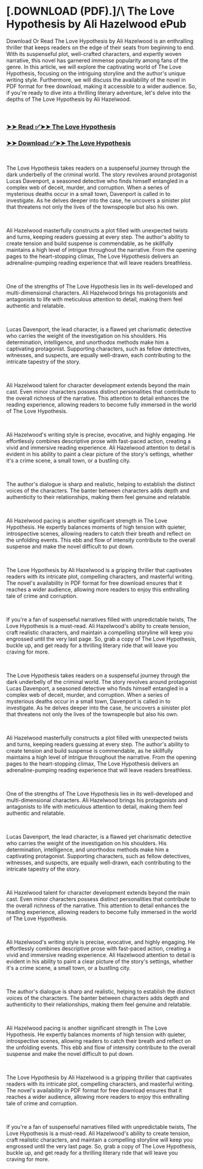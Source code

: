 # [.DOWNLOAD (PDF).]/\ The Love Hypothesis by Ali Hazelwood ePub

<p>Download Or Read The Love Hypothesis by Ali Hazelwood is an enthralling thriller that keeps readers on the edge of their seats from beginning to end. With its suspenseful plot, well-crafted characters, and expertly woven narrative, this novel has garnered immense popularity among fans of the genre. In this article, we will explore the captivating world of The Love Hypothesis, focusing on the intriguing storyline and the author's unique writing style. Furthermore, we will discuss the availability of the novel in PDF format for free download, making it accessible to a wider audience. So, if you're ready to dive into a thrilling literary adventure, let's delve into the depths of The Love Hypothesis by Ali Hazelwood.</p>
<p>&nbsp;</p>

### [➤➤ Read ✅➤➤ The Love Hypothesis](https://thehelpfulbooks.blogspot.com/id/56732449)

### [➤➤ Download ✅➤➤ The Love Hypothesis](https://thehelpfulbooks.blogspot.com/id/56732449)

<p>&nbsp;</p>
<p>The Love Hypothesis takes readers on a suspenseful journey through the dark underbelly of the criminal world. The story revolves around protagonist Lucas Davenport, a seasoned detective who finds himself entangled in a complex web of deceit, murder, and corruption. When a series of mysterious deaths occur in a small town, Davenport is called in to investigate. As he delves deeper into the case, he uncovers a sinister plot that threatens not only the lives of the townspeople but also his own.</p>
<p>&nbsp;</p>
<p>Ali Hazelwood masterfully constructs a plot filled with unexpected twists and turns, keeping readers guessing at every step. The author's ability to create tension and build suspense is commendable, as he skillfully maintains a high level of intrigue throughout the narrative. From the opening pages to the heart-stopping climax, The Love Hypothesis delivers an adrenaline-pumping reading experience that will leave readers breathless.</p>
<p>&nbsp;</p>
<p>One of the strengths of The Love Hypothesis lies in its well-developed and multi-dimensional characters. Ali Hazelwood brings his protagonists and antagonists to life with meticulous attention to detail, making them feel authentic and relatable.</p>
<p>&nbsp;</p>
<p>Lucas Davenport, the lead character, is a flawed yet charismatic detective who carries the weight of the investigation on his shoulders. His determination, intelligence, and unorthodox methods make him a captivating protagonist. Supporting characters, such as fellow detectives, witnesses, and suspects, are equally well-drawn, each contributing to the intricate tapestry of the story.</p>
<p>&nbsp;</p>
<p>Ali Hazelwood talent for character development extends beyond the main cast. Even minor characters possess distinct personalities that contribute to the overall richness of the narrative. This attention to detail enhances the reading experience, allowing readers to become fully immersed in the world of The Love Hypothesis.</p>
<p>&nbsp;</p>
<p>Ali Hazelwood's writing style is precise, evocative, and highly engaging. He effortlessly combines descriptive prose with fast-paced action, creating a vivid and immersive reading experience. Ali Hazelwood attention to detail is evident in his ability to paint a clear picture of the story's settings, whether it's a crime scene, a small town, or a bustling city.</p>
<p>&nbsp;</p>
<p>The author's dialogue is sharp and realistic, helping to establish the distinct voices of the characters. The banter between characters adds depth and authenticity to their relationships, making them feel genuine and relatable.</p>
<p>&nbsp;</p>
<p>Ali Hazelwood pacing is another significant strength in The Love Hypothesis. He expertly balances moments of high tension with quieter, introspective scenes, allowing readers to catch their breath and reflect on the unfolding events. This ebb and flow of intensity contribute to the overall suspense and make the novel difficult to put down.</p>
<p>&nbsp;</p>
<p>The Love Hypothesis by Ali Hazelwood is a gripping thriller that captivates readers with its intricate plot, compelling characters, and masterful writing. The novel's availability in PDF format for free download ensures that it reaches a wider audience, allowing more readers to enjoy this enthralling tale of crime and corruption.</p>
<p>&nbsp;</p>
<p>If you're a fan of suspenseful narratives filled with unpredictable twists, The Love Hypothesis is a must-read. Ali Hazelwood's ability to create tension, craft realistic characters, and maintain a compelling storyline will keep you engrossed until the very last page. So, grab a copy of The Love Hypothesis, buckle up, and get ready for a thrilling literary ride that will leave you craving for more.</p>
<p>&nbsp;</p>
<p>The Love Hypothesis takes readers on a suspenseful journey through the dark underbelly of the criminal world. The story revolves around protagonist Lucas Davenport, a seasoned detective who finds himself entangled in a complex web of deceit, murder, and corruption. When a series of mysterious deaths occur in a small town, Davenport is called in to investigate. As he delves deeper into the case, he uncovers a sinister plot that threatens not only the lives of the townspeople but also his own.</p>
<p>&nbsp;</p>
<p>Ali Hazelwood masterfully constructs a plot filled with unexpected twists and turns, keeping readers guessing at every step. The author's ability to create tension and build suspense is commendable, as he skillfully maintains a high level of intrigue throughout the narrative. From the opening pages to the heart-stopping climax, The Love Hypothesis delivers an adrenaline-pumping reading experience that will leave readers breathless.</p>
<p>&nbsp;</p>
<p>One of the strengths of The Love Hypothesis lies in its well-developed and multi-dimensional characters. Ali Hazelwood brings his protagonists and antagonists to life with meticulous attention to detail, making them feel authentic and relatable.</p>
<p>&nbsp;</p>
<p>Lucas Davenport, the lead character, is a flawed yet charismatic detective who carries the weight of the investigation on his shoulders. His determination, intelligence, and unorthodox methods make him a captivating protagonist. Supporting characters, such as fellow detectives, witnesses, and suspects, are equally well-drawn, each contributing to the intricate tapestry of the story.</p>
<p>&nbsp;</p>
<p>Ali Hazelwood talent for character development extends beyond the main cast. Even minor characters possess distinct personalities that contribute to the overall richness of the narrative. This attention to detail enhances the reading experience, allowing readers to become fully immersed in the world of The Love Hypothesis.</p>
<p>&nbsp;</p>
<p>Ali Hazelwood's writing style is precise, evocative, and highly engaging. He effortlessly combines descriptive prose with fast-paced action, creating a vivid and immersive reading experience. Ali Hazelwood attention to detail is evident in his ability to paint a clear picture of the story's settings, whether it's a crime scene, a small town, or a bustling city.</p>
<p>&nbsp;</p>
<p>The author's dialogue is sharp and realistic, helping to establish the distinct voices of the characters. The banter between characters adds depth and authenticity to their relationships, making them feel genuine and relatable.</p>
<p>&nbsp;</p>
<p>Ali Hazelwood pacing is another significant strength in The Love Hypothesis. He expertly balances moments of high tension with quieter, introspective scenes, allowing readers to catch their breath and reflect on the unfolding events. This ebb and flow of intensity contribute to the overall suspense and make the novel difficult to put down.</p>
<p>&nbsp;</p>
<p>The Love Hypothesis by Ali Hazelwood is a gripping thriller that captivates readers with its intricate plot, compelling characters, and masterful writing. The novel's availability in PDF format for free download ensures that it reaches a wider audience, allowing more readers to enjoy this enthralling tale of crime and corruption.</p>
<p>&nbsp;</p>
<p>If you're a fan of suspenseful narratives filled with unpredictable twists, The Love Hypothesis is a must-read. Ali Hazelwood's ability to create tension, craft realistic characters, and maintain a compelling storyline will keep you engrossed until the very last page. So, grab a copy of The Love Hypothesis, buckle up, and get ready for a thrilling literary ride that will leave you craving for more.</p>
<p>&nbsp;</p>
